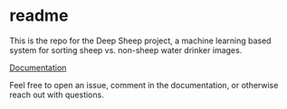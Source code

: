 # readme

This is the repo for the Deep Sheep project, a machine learning based system for sorting sheep vs. non-sheep water drinker images.  

[Documentation](https://docs.google.com/document/d/1doQtU5Ilcp2DUKExzUXs3nj2_JIj3XgVjiD6mfXuL14/)

Feel free to open an issue, comment in the documentation, or otherwise reach out with questions. 